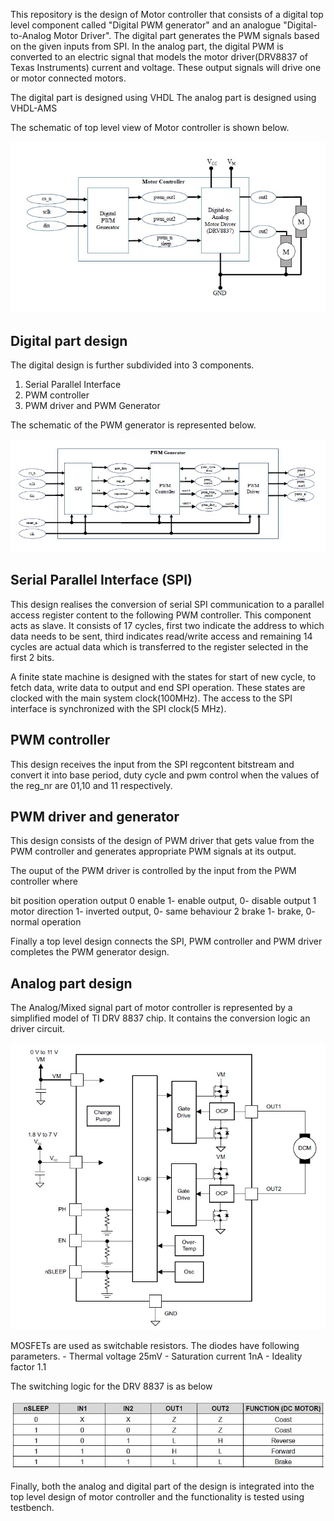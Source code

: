 
This repository is the design of Motor controller that consists of a digital top level component called "Digital PWM generator" and an analogue "Digital-to-Analog Motor Driver". The digital part generates the PWM signals based on the given inputs from SPI. In the analog part, the digital PWM is converted to an electric signal that models the motor driver(DRV8837 of Texas Instruments) current and voltage. These output signals will drive one or motor connected motors. 

The digital part is designed using VHDL
The analog part is designed using VHDL-AMS

The schematic of top level view of Motor controller is shown below.

![](motor_controller.jpg)

Digital part design
--------------------
The digital design is further subdivided into 3 components.

1. Serial Parallel Interface
2. PWM controller
3. PWM driver and PWM Generator

The schematic of the PWM generator is represented below.

![](PWM_generator.jpg)

Serial Parallel Interface (SPI)
-------------------------------
This design realises the conversion of serial SPI communication to a parallel access register content to the following PWM controller. This component acts as slave. It consists of 17 cycles, first two indicate the address to which data needs to be sent, third indicates read/write access and remaining 14 cycles are actual data which is transferred to the register selected in the first 2 bits.

A finite state machine is designed with the states for start of new cycle, to fetch data, write data to output and end SPI operation. These states are clocked with the main system clock(100MHz). The access to the SPI interface is synchronized with the SPI clock(5 MHz). 

PWM controller
--------------
This design receives the input from the SPI regcontent bitstream and convert it into base period, duty cycle and pwm control when the values of the reg_nr are 01,10 and 11 respectively. 

PWM driver and generator
------------------------
This design consists of the design of PWM driver that gets value from the PWM controller and generates appropriate PWM signals at its output. 

The ouput of the PWM driver is controlled by the input from the PWM controller where 

bit position	operation	output
0		enable		1- enable output, 0- disable output
1		motor direction	1- inverted output, 0- same behaviour
2		brake		1- brake, 0- normal operation

Finally a top level design connects the SPI, PWM controller and PWM driver completes the PWM generator design. 

Analog part design
------------------
The Analog/Mixed signal part of motor controller is represented by a simplified model of TI DRV 8837 chip. It contains the conversion logic an driver circuit.

![](DRV8837.jpg)

MOSFETs are used as switchable resistors.
The diodes have following parameters.
	- Thermal voltage 25mV
	- Saturation current 1nA
	- Ideality factor 1.1

The switching logic for the DRV 8837 is as below

![](switching_logic.jpg)

Finally, both the analog and digital part of the design is integrated into the top level design of motor controller and the functionality is tested using testbench.









